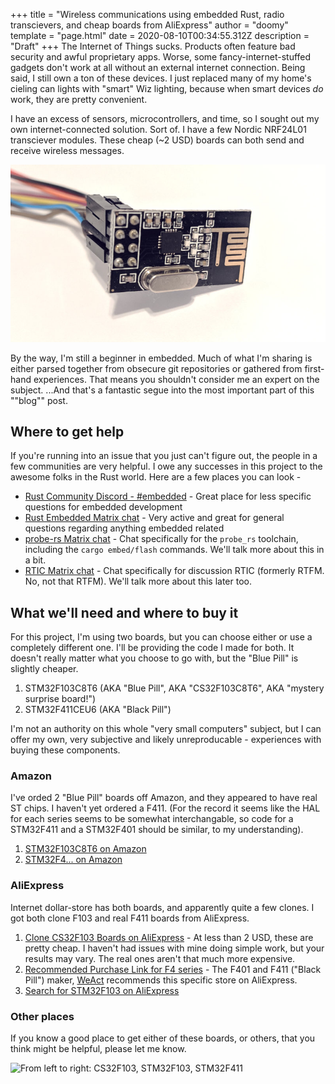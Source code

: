 +++
title = "Wireless communications using embedded Rust, radio transcievers, and cheap boards from AliExpress"
author = "doomy"
template = "page.html"
date = 2020-08-10T00:34:55.312Z
description = "Draft"
+++
The Internet of Things sucks. Products often feature bad security and awful proprietary apps. Worse, some fancy-internet-stuffed gadgets don't work at all without an external internet connection. Being said, I still own a ton of these devices. I just replaced many of my home's cieling can lights with "smart" Wiz lighting, because when smart devices *do* work, they are pretty convenient.

I have an excess of sensors, microcontrollers, and time, so I sought out my own internet-connected solution. Sort of. I have a few Nordic NRF24L01 transciever modules. These cheap (~2 USD) boards can both send and receive wireless messages.

![The NRF24L01 Radio Transciever module with wires plugged into its header pins](/static/uploads/img_20200809_222058.jpg)

By the way, I'm still a beginner in embedded. Much of what I'm sharing is either parsed together from obsecure git repositories or gathered from first-hand experiences. That means you shouldn't consider me an expert on the subject. ...And that's a fantastic segue into the most important part of this ""blog"" post.

## Where to get help

If you're running into an issue that you just can't figure out, the people in a few communities are very helpful. I owe any successes in this project to the awesome folks in the Rust world. Here are a few places you can look -

* [Rust Community Discord - #embedded](https://discord.gg/VGxEtjH) - Great place for less specific questions for embedded development
* [Rust Embedded Matrix chat](https://matrix.to/#/!BHcierreUuwCMxVqOf:matrix.org?via=matrix.org&via=chat.berline.rs&via=fairydust.space) - Very active and great for general questions regarding anything embedded related
* [probe-rs Matrix chat](https://matrix.to/#/!vhKMWjizPZBgKeknOo:matrix.org?via=matrix.org&via=chat.berline.rs&via=oxide.computer) - Chat specifically for the `probe_rs` toolchain, including the `cargo embed/flash` commands. We'll talk more about this in a bit.
* [RTIC Matrix chat](https://matrix.to/#/!yafYEipFNsXDdwiHMT:matrix.org?via=matrix.org&via=chat.berline.rs&via=hackerspaces.be) - Chat specifically for discussion RTIC (formerly RTFM. No, not that RTFM). We'll talk more about this later too.

## What we'll need and where to buy it

For this project, I'm using two boards, but you can choose either or use a completely different one. I'll be providing the code I made for both. It doesn't really matter what you choose to go with, but the "Blue Pill" is slightly cheaper.

1. STM32F103C8T6 (AKA "Blue Pill", AKA "CS32F103C8T6", AKA "mystery surprise board!")
2. STM32F411CEU6 (AKA "Black Pill")

I'm not an authority on this whole "very small computers" subject, but I can offer my own, very subjective and likely unreproducable - experiences with buying these components.

### Amazon

I've orded 2 "Blue Pill" boards off Amazon, and they appeared to have real ST chips. I haven't yet ordered a F411. (For the record it seems like the HAL for each series seems to be somewhat interchangable, so code for a STM32F411 and a STM32F401 should be similar, to my understanding).

1. [STM32F103C8T6 on Amazon](https://www.amazon.com/s?k=stm32f103c8t6&i=electronics)
2. [STM32F4... on Amazon](https://www.amazon.com/s?k=STM32F4&i=electronics&ref=nb_sb_noss)

### AliExpress

Internet dollar-store has both boards, and apparently quite a few clones. I got both clone F103 and real F411 boards from AliExpress. 

1. [Clone CS32F103 Boards on AliExpress](https://www.aliexpress.com/item/32478120209.html) - At less than 2 USD, these are pretty cheap. I haven't had issues with mine doing simple work, but your results may vary. The real ones aren't that much more expensive.
2. [Recommended Purchase Link for F4 series](https://www.aliexpress.com/item/4000346695587.html) - The F401 and F411 ("Black Pill") maker, [WeAct](https://github.com/WeActTC/MiniF4-STM32F4x1) recommends this specific store on AliExpress.
3. [Search for STM32F103 on AliExpress](https://www.aliexpress.com/wholesale?SearchText=STM32F103c8t6)

### Other places

If you know a good place to get either of these boards, or others, that you think might be helpful, please let me know.

![From left to right: CS32F103, STM32F103, STM32F411](/uploads/together.jpg)